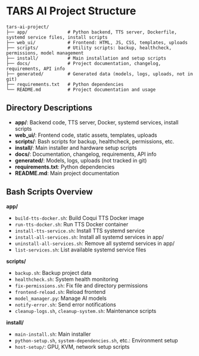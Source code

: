 # TARS AI Project Structure

```text
tars-ai-project/
├── app/               # Python backend, TTS server, Dockerfile, systemd service files, install scripts
├── web_ui/            # Frontend: HTML, JS, CSS, templates, uploads
├── scripts/           # Utility scripts: backup, healthcheck, permissions, model management
├── install/           # Main installation and setup scripts
├── docs/              # Project documentation, changelog, requirements, API info
├── generated/         # Generated data (models, logs, uploads, not in git)
├── requirements.txt   # Python dependencies
└── README.md          # Project documentation and usage
```

## Directory Descriptions

- **app/**: Backend code, TTS server, Docker, systemd services, install scripts
- **web_ui/**: Frontend code, static assets, templates, uploads
- **scripts/**: Bash scripts for backup, healthcheck, permissions, etc.
- **install/**: Main installer and hardware setup scripts
- **docs/**: Documentation, changelog, requirements, API info
- **generated/**: Models, logs, uploads (not tracked in git)
- **requirements.txt**: Python dependencies
- **README.md**: Main project documentation

## Bash Scripts Overview

**app/**
- `build-tts-docker.sh`: Build Coqui TTS Docker image
- `run-tts-docker.sh`: Run TTS Docker container
- `install-tts-service.sh`: Install TTS systemd service
- `install-all-services.sh`: Install all systemd services in app/
- `uninstall-all-services.sh`: Remove all systemd services in app/
- `list-services.sh`: List available systemd service files

**scripts/**
- `backup.sh`: Backup project data
- `healthcheck.sh`: System health monitoring
- `fix-permissions.sh`: Fix file and directory permissions
- `frontend-reload.sh`: Reload frontend
- `model_manager.py`: Manage AI models
- `notify-error.sh`: Send error notifications
- `cleanup-logs.sh`, `cleanup-system.sh`: Maintenance scripts

**install/**
- `main-install.sh`: Main installer
- `python-setup.sh`, `system-dependencies.sh`, etc.: Environment setup
- `host-setup/`: GPU, KVM, network setup scripts
